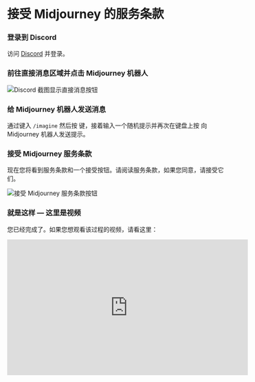 # 接受 Midjourney 的服务条款

<Steps>

### 登录到 Discord

访问 [Discord](https://www.discord.com/login) 并登录。

### 前往直接消息区域并点击 Midjourney 机器人

![Discord 截图显示直接消息按钮](/CleanShot-2024-01-29-at-12.17.26@2x.png)

### 给 Midjourney 机器人发送消息

通过键入 `/imagine` 然后按 *<Enter>* 键，接着输入一个随机提示并再次在键盘上按 *<Enter>* 向 Midjourney 机器人发送提示。

### 接受 Midjourney 服务条款

现在您将看到服务条款和一个接受按钮。请阅读服务条款，如果您同意，请接受它们。

![接受 Midjourney 服务条款按钮](/CleanShot-2024-01-29-at-12.36.03@2x.png)

### 就是这样 — 这里是视频

您已经完成了。如果您想观看该过程的视频，请看这里：

<iframe width="560" height="315" src="https://www.youtube.com/embed/7bq1oM52F88?si=6eYZGb7R9nQ7z13x" title="YouTube 视频播放器" frameborder="0" allow="accelerometer; autoplay; clipboard-write; encrypted-media; gyroscope; picture-in-picture; web-share" allowfullscreen></iframe>

</Steps>
